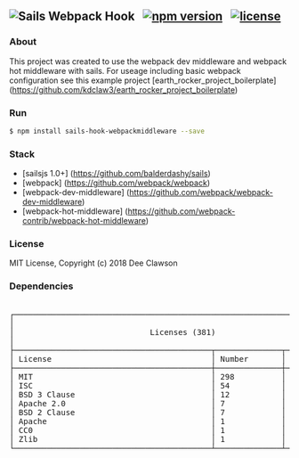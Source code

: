 ## ![Sails Webpack Hook](https://i.imgur.com/Gm7iImo.png) &nbsp; [![npm version](https://badge.fury.io/js/sails-hook-webpackmiddleware.svg)](https://badge.fury.io/js/sails-hook-webpackmiddleware) &nbsp; [![license](https://img.shields.io/badge/license-MIT-brightgreen.svg)](./LICENSE)


### About

This project was created to use the webpack dev middleware and webpack hot middleware with sails. For useage including basic webpack configuration see this example project [earth_rocker_project_boilerplate] (https://github.com/kdclaw3/earth_rocker_project_boilerplate)

### Run

```sh
$ npm install sails-hook-webpackmiddleware --save
```

### Stack

+ [sailsjs 1.0+] (https://github.com/balderdashy/sails)
+ [webpack] (https://github.com/webpack/webpack)
+ [webpack-dev-middleware] (https://github.com/webpack/webpack-dev-middleware)
+ [webpack-hot-middleware] (https://github.com/webpack-contrib/webpack-hot-middleware)

### License

MIT License, Copyright (c) 2018 Dee Clawson

### Dependencies
<pre>
<!-- language: lang-none -->
┌────────────────────────────────────────────────────────────────────────┐
│                                                                        │
│                             Licenses (381)                             │
│                                                                        │
├──────────────────────────────────────────┬──────────────┬──────────────┤
│ License                                  │ Number       │ %            │
├──────────────────────────────────────────┼──────────────┼──────────────┤
│ MIT                                      │ 298          │ 78           │
│ ISC                                      │ 54           │ 14           │
│ BSD 3 Clause                             │ 12           │ 3            │
│ Apache 2.0                               │ 7            │ 1            │
│ BSD 2 Clause                             │ 7            │ 1            │
│ Apache                                   │ 1            │ 0            │
│ CC0                                      │ 1            │ 0            │
│ Zlib                                     │ 1            │ 0            │
└──────────────────────────────────────────┴──────────────┴──────────────┘
</pre>

